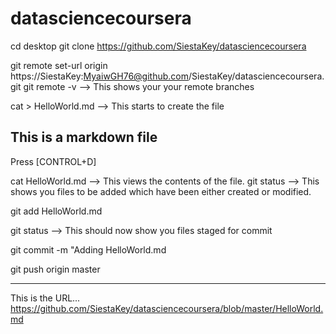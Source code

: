 datasciencecoursera
===================

cd desktop
git clone https://github.com/SiestaKey/datasciencecoursera

git remote set-url origin https://SiestaKey:MyaiwGH76@github.com/SiestaKey/datasciencecoursera.git
git remote -v          --> This shows your your remote branches

cat > HelloWorld.md    --> This starts to create the file
## This is a markdown file
Press [CONTROL+D]

cat HelloWorld.md      --> This views the contents of the file.
git status             --> This shows you files to be added which have been either created or modified.

git add HelloWorld.md

git status             --> This should now show you files staged for commit

git commit -m "Adding HelloWorld.md

git push origin master

----------------------------

This is the URL...
https://github.com/SiestaKey/datasciencecoursera/blob/master/HelloWorld.md